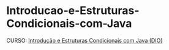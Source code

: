 # Introducao-e-Estruturas-Condicionais-com-Java
CURSO: [Introdução e Estruturas Condicionais com Java (DIO)](https://www.dio.me/)
